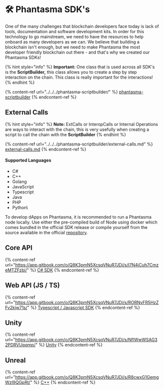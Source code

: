 # 🛠️ Phantasma SDK's

One of the many challenges that blockchain developers face today is lack of tools, documentation and software development kits. In order for this technology to go mainstream, we need to have the resources to help onboard as many developers as we can. We believe that building a blockchain isn't enough, but we need to make Phantasma the most developer friendly blockchain out there - and that's why we created our Phantasma SDKs!

{% hint style="info" %}
**Important:** One class that is used across all SDK's is the **ScriptBuilder,** this class allows you to create a step by step interaction on the chain. This class is really important for the interactions!&#x20;
{% endhint %}

{% content-ref url="../../../phantasma-scriptbuilder/" %}
[phantasma-scriptbuilder](../../../phantasma-scriptbuilder/)
{% endcontent-ref %}

## External Calls

{% hint style="info" %}
**Note:** ExtCalls or InteropCalls or Internal Operations are ways to interact with the chain, this is very usefully when creating a script to call the chain with the **ScriptBuilder**
{% endhint %}

{% content-ref url="../../../phantasma-scriptbuilder/external-calls.md" %}
[external-calls.md](../../../phantasma-scriptbuilder/external-calls.md)
{% endcontent-ref %}

#### **Supported Languages**

* C#
* C++
* Golang
* JavaScript
* Typescript
* Java
* PHP
* Python\


To develop dApps on Phantasma, it is recommended to run a Phantasma node locally. Use either the pre-compiled build of Node using docker which comes bundled in the official SDK release or compile yourself from the source available in the official [repository](https://github.com/phantasma-io/PhantasmaSpook).

## Core API

{% content-ref url="https://app.gitbook.com/o/Q8K3pmN5XcsqVNuR7JDi/s/I7N4jCuh7CmzeMTZFzbi/" %}
[C# SDK](https://app.gitbook.com/o/Q8K3pmN5XcsqVNuR7JDi/s/I7N4jCuh7CmzeMTZFzbi/)
{% endcontent-ref %}

## Web API (JS / TS)

{% content-ref url="https://app.gitbook.com/o/Q8K3pmN5XcsqVNuR7JDi/s/RORNvFR5HzZFv2kjw71s/" %}
[Typescript / Javascript SDK](https://app.gitbook.com/o/Q8K3pmN5XcsqVNuR7JDi/s/RORNvFR5HzZFv2kjw71s/)
{% endcontent-ref %}

## Unity

{% content-ref url="https://app.gitbook.com/o/Q8K3pmN5XcsqVNuR7JDi/s/NflWwWSAG32PDRVUpqmp/" %}
[Unity](https://app.gitbook.com/o/Q8K3pmN5XcsqVNuR7JDi/s/NflWwWSAG32PDRVUpqmp/)
{% endcontent-ref %}

## Unreal

{% content-ref url="https://app.gitbook.com/o/Q8K3pmN5XcsqVNuR7JDi/s/R8cwxG1GemgWzI9QGpRt/" %}
[C++](https://app.gitbook.com/o/Q8K3pmN5XcsqVNuR7JDi/s/R8cwxG1GemgWzI9QGpRt/)
{% endcontent-ref %}
